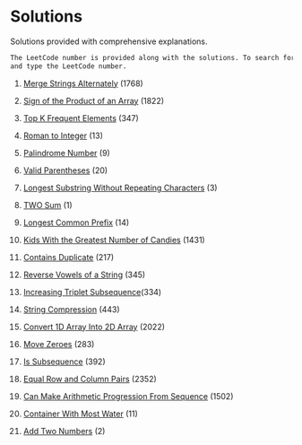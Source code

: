 # Solutions

Solutions provided with comprehensive explanations. 

```diff
The LeetCode number is provided along with the solutions. To search for the required solution, press CTRL+F
and type the LeetCode number.
```
1. [Merge Strings Alternately](https://leetcode.com/problems/merge-strings-alternately/solutions/3582309/topic) (1768)

2. [Sign of the Product of an Array](https://leetcode.com/problems/sign-of-the-product-of-an-array/solutions/3582026/topic/) (1822)

3. [Top K Frequent Elements](https://leetcode.com/problems/top-k-frequent-elements/solutions/3581953/topic/) (347)

4. [Roman to Integer](https://leetcode.com/problems/roman-to-integer/solutions/3581913/topic/) (13)

5. [Palindrome Number](https://leetcode.com/problems/palindrome-number/solutions/3581854/topic/) (9)

6. [Valid Parentheses](https://leetcode.com/problems/valid-parentheses/solutions/3581654/topic/) (20)

7. [Longest Substring Without Repeating Characters](https://leetcode.com/problems/longest-substring-without-repeating-characters/solutions/3580991/topic/) (3)

8. [TWO Sum](https://leetcode.com/problems/two-sum/solutions/3580957/1-two-sum/) (1)

9. [Longest Common Prefix](https://leetcode.com/problems/longest-common-prefix/solutions/3581784/topic/) (14)

10. [Kids With the Greatest Number of Candies](https://leetcode.com/problems/kids-with-the-greatest-number-of-candies/solutions/3586175/topic/) (1431)

11. [Contains Duplicate](https://leetcode.com/problems/contains-duplicate/solutions/3586203/topic/) (217)

12. [Reverse Vowels of a String](https://leetcode.com/problems/reverse-vowels-of-a-string/solutions/3587221/python/) (345)

13. [Increasing Triplet Subsequence](https://leetcode.com/problems/increasing-triplet-subsequence/solutions/3593331/python/)(334)

14. [String Compression](https://leetcode.com/problems/string-compression/solutions/3608823/python/) (443)

15. [ Convert 1D Array Into 2D Array](https://leetcode.com/problems/convert-1d-array-into-2d-array/solutions/3628887/python/) (2022)

16. [Move Zeroes](https://leetcode.com/problems/move-zeroes/solutions/3629460/python/) (283)

17. [Is Subsequence](https://leetcode.com/problems/is-subsequence/solutions/3629520/python/) (392)

18. [Equal Row and Column Pairs](https://leetcode.com/problems/equal-row-and-column-pairs/solutions/3632471/python/) (2352)

19. [ Can Make Arithmetic Progression From Sequence](https://leetcode.com/problems/can-make-arithmetic-progression-from-sequence/solutions/3632631/python/) (1502)

20. [Container With Most Water](https://leetcode.com/problems/container-with-most-water/solutions/3633372/python/) (11)

21. [Add Two Numbers](https://leetcode.com/problems/add-two-numbers/solutions/3637462/easy-solution-in-c/) (2)
<!--
22. [Sum](https) (xssss)

23. [Prefix](https) (xssss)

24. [Sum](https) (xssss)

25. [Prefix](https) (xssss)

26. [Sum](https) (xssss)

27. [Prefix](https) (xssss)

28. [Sum](https) (xssss)

29. [Prefix](https) (xssss)


-->

